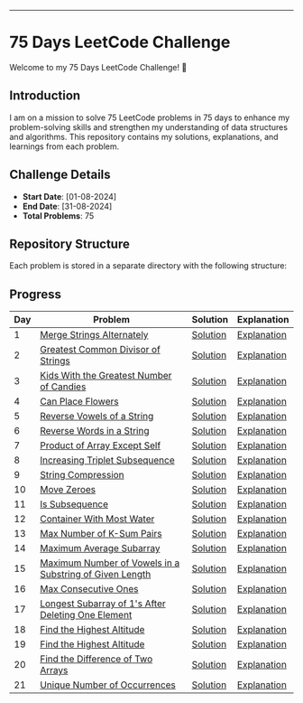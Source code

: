 

---

# 75 Days LeetCode Challenge

Welcome to my 75 Days LeetCode Challenge! 🚀

## Introduction

I am on a mission to solve 75 LeetCode problems in 75 days to enhance my problem-solving skills and strengthen my understanding of data structures and algorithms. This repository contains my solutions, explanations, and learnings from each problem.

## Challenge Details

- **Start Date**: [01-08-2024]
- **End Date**: [31-08-2024]
- **Total Problems**: 75

## Repository Structure

Each problem is stored in a separate directory with the following structure:

## Progress

| Day | Problem | Solution | Explanation |
|-----|---------|----------|-------------|
| 1   | [Merge Strings Alternately](./Day1/Merge_Strings_Alternatively.md) | [Solution](./Day1/P1mergeastring.py) | [Explanation](./Day1/Merge_Strings_Alternatively.md) |
| 2   | [Greatest Common Divisor of Strings](./Day2/Greatest_Common_Divisor_of_Strings.md) | [Solution](./Day2) | [Explanation](./Day2/Greatest_Common_Divisor_of_Strings.md) |
| 3   | [Kids With the Greatest Number of Candies](./Day3/Kids_With_the_Greatest_Number_of_Candies.md) | [Solution](./Day3/KidsWiththeGreatestNumberofCandies.py) | [Explanation](./Day3/Kids_With_the_Greatest_Number_of_Candies.md) |
| 4   | [Can Place Flowers](./Day4/canplaceflowers.md) | [Solution](./Day4/canplaceflowers.py) | [Explanation](./Day4/canplaceflowers.md) |
| 5   | [Reverse Vowels of a String](./Day5/ReverseVowelsofaString.md) | [Solution](./Day5/ReverseVowelsofaString.py) | [Explanation](./Day5/ReverseVowelsofaString.md) |
| 6   | [Reverse Words in a String](./Day6/ReverseWordsinaString.md) | [Solution](./Day6/ReverseWordsinaString.py) | [Explanation](./Day6/ReverseWordsinaString.md) |
| 7   | [Product of Array Except Self](./Day7/ProductofArrayExceptSelf.md) | [Solution](./Day7/ProductofArrayExceptSelf.py) | [Explanation](./Day7/ProductofArrayExceptSelf.md) |
| 8   | [Increasing Triplet Subsequence](./Day8/IncreasingTripletSubsequence.md) | [Solution](./Day8/IncreasingTripletSubsequence.py) | [Explanation](./Day8/IncreasingTripletSubsequence.md) |
| 9   | [String Compression](./Day9/StringCompression.md) | [Solution](./Day9/StringCompression.py) | [Explanation](./Day9/StringCompression.md) |
| 10   | [Move Zeroes](./Day10/MoveZeroes.md) | [Solution](./Day10/MoveZeroes.py) | [Explanation](./Day10/MoveZeroes.md) |
| 11   | [Is Subsequence](./Day11/IsSubsequence.md) | [Solution](./Day11/IsSubsequence.py) | [Explanation](./Day11/IsSubsequence.md) |
| 12   | [Container With Most Water](./Day12/ContainerWithMostWater.md) | [Solution](./Day12/ContainerWithMostWater.py) | [Explanation](./Day12/ContainerWithMostWater.md) |
| 13   | [Max Number of K-Sum Pairs](./Day13/MaxNumberofK-SumPairs.md) | [Solution](./Day13/MaxNumberofK-SumPairs.py) | [Explanation](./Day13/MaxNumberofK-SumPairs.md) |
| 14   | [Maximum Average Subarray](./Day14/MaximumAverageSubarray.md ) | [Solution](./Day14/MaximumAverageSubarray.py) | [Explanation](./Day14/MaximumAverageSubarray.md) |
| 15   | [Maximum Number of Vowels in a Substring of Given Length](./Day15/MaximumNumberofVowelsinaSubstringofGivenLength.md ) | [Solution](./Day15/MaximumNumberofVowelsinaSubstringofGivenLength.py) | [Explanation](./Day15/MaximumNumberofVowelsinaSubstringofGivenLength.md) |
| 16   | [Max Consecutive Ones](./Day16/MaxConsecutiveOnes.md ) | [Solution](./Day16/MaxConsecutiveOnes.py) | [Explanation](./Day16/MaxConsecutiveOnes.md) |
| 17   | [Longest Subarray of 1's After Deleting One Element](./Day17/LongestSubarrayof1'sAfterDeletingOneElement.md ) | [Solution](./Day17/LongestSubarrayof1'sAfterDeletingOneElement.py) | [Explanation](./Day17/LongestSubarrayof1'sAfterDeletingOneElement.md ) |
| 18   | [Find the Highest Altitude](./Day18/FindtheHighestAltitude.md ) | [Solution](./Day18/FindtheHighestAltitude.py) | [Explanation](./Day18/FindtheHighestAltitude.md ) |
| 19   | [Find the Highest Altitude](./Day19/FindtheHighestAltitude.md ) | [Solution](./Day19/FindtheHighestAltitude.py) | [Explanation](./Day19/FindtheHighestAltitude.md  ) |
| 20   | [Find the Difference of Two Arrays](./Day20/FindtheDifferenceofTwoArrays.md ) | [Solution](./Day20/FindtheDifferenceofTwoArrays.py) | [Explanation](./Day20/FindtheDifferenceofTwoArrays.md  ) |
| 21   | [Unique Number of Occurrences](./Day21/UniqueNumberofOccurrences.md ) | [Solution](./Day21/UniqueNumberofOccurrences.py) | [Explanation](./Day21/UniqueNumberofOccurrences.md ) |










